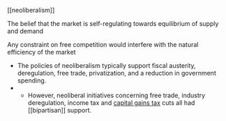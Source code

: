 [[neoliberalism]]

The belief that the market is self-regulating towards equilibrium of supply and demand

Any constraint on free competition would interfere with the natural efficiency of the market

- The policies of neoliberalism typically support fiscal austerity, deregulation, free trade, privatization, and a reduction in government spending.
- - However, neoliberal initiatives concerning free trade, industry deregulation, income tax and [capital gains tax](https://www.investopedia.com/terms/c/capital_gains_tax.asp) cuts all had [[bipartisan]] support.